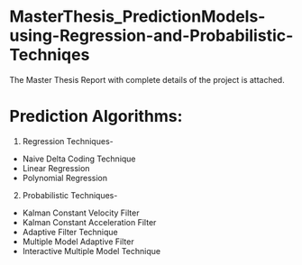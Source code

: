 # MasterThesis_PredictionModels-using-Regression-and-Probabilistic-Techniqes
The Master Thesis Report with complete details of the project is attached.  

# Prediction Algorithms:

1) Regression Techniques-
* Naive Delta Coding Technique
* Linear Regression
* Polynomial Regression

2) Probabilistic Techniques-
* Kalman Constant Velocity Filter
* Kalman Constant Acceleration Filter
* Adaptive Filter Technique
* Multiple Model Adaptive Filter
* Interactive Multiple Model Technique
